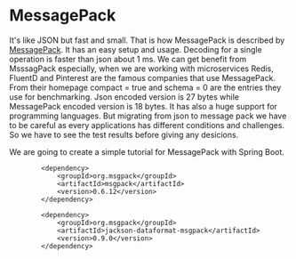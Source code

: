 # MessagePack

It's like JSON but fast and small. That is how MessagePack  is described by [MessagePack](https://msgpack.org/). 
It has an easy setup and usage. Decoding for a single operation is faster than json about 1 ms. We can get benefit from MsssagPack especially, when we are working with microservices
Redis, FluentD and Pinterest are the famous companies that use MessagePack.
From their homepage compact = true and schema = 0 are the entries they use for benchmarking. Json encoded version is 27 bytes while MessagePack encoded version is 18 bytes.
It has also a  huge support for programming languages. 
But migrating  from json to message pack we have to be careful as every applications has different conditions and challenges. So we have to see the test results before giving any desicions. 


We are going to create a simple tutorial for MessagePack with Spring Boot.
```
        <dependency>
            <groupId>org.msgpack</groupId>
            <artifactId>msgpack</artifactId>
            <version>0.6.12</version>
        </dependency>

        <dependency>
            <groupId>org.msgpack</groupId>
            <artifactId>jackson-dataformat-msgpack</artifactId>
            <version>0.9.0</version>
        </dependency>

```
